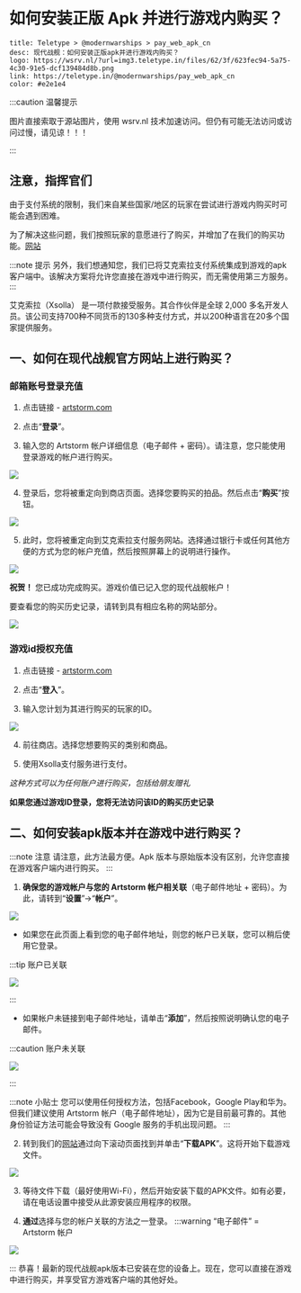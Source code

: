 # 如何安装正版 Apk 并进行游戏内购买？

```component VPCard
title: Teletype > @modernwarships > pay_web_apk_cn
desc: 现代战舰：如何安装正版apk并进行游戏内购买？
logo: https://wsrv.nl/?url=img3.teletype.in/files/62/3f/623fec94-5a75-4c30-91e5-dcf139484d8b.png
link: https://teletype.in/@modernwarships/pay_web_apk_cn
color: #e2e1e4
```

:::caution 温馨提示

图片直接索取于源站图片，使用 wsrv.nl 技术加速访问。但仍有可能无法访问或访问过慢，请见谅！！！

:::

## 注意，指挥官们

由于支付系统的限制，我们来自某些国家/地区的玩家在尝试进行游戏内购买时可能会遇到困难。

为了解决这些问题，我们按照玩家的意愿进行了购买，并增加了在我们的购买功能。[网站](https://artstorm.com/zh-CN/)

:::note 提示
另外，我们想通知您，我们已将艾克索拉支付系统集成到游戏的apk客户端中。该解决方案将允许您直接在游戏中进行购买，而无需使用第三方服务。
:::

艾克索拉（Xsolla） 是一项付款接受服务。其合作伙伴是全球 2,000 多名开发人员。该公司支持700种不同货币的130多种支付方式，并以200种语言在20多个国家提供服务。

## 一、如何在现代战舰官方网站上进行购买？

### 邮箱账号登录充值

1. 点击链接 - [artstorm.com](https://artstorm.com/zh-CN/)

2. 点击“**登录**”。

3. 输入您的 Artstorm 帐户详细信息（电子邮件 + 密码）。请注意，您只能使用登录游戏的帐户进行购买。

![](https://wsrv.nl/?url=img2.teletype.in/files/9f/de/9fde14ca-108b-4df9-b9b1-5401ec72141b.png)

4. 登录后，您将被重定向到商店页面。选择您要购买的拍品。然后点击“**购买**”按钮。

![](https://wsrv.nl/?url=img2.teletype.in/files/5a/5e/5a5e8601-5b71-498c-881c-9f5f3471560a.png)

5. 此时，您将被重定向到艾克索拉支付服务网站。选择通过银行卡或任何其他方便的方式为您的帐户充值，然后按照屏幕上的说明进行操作。

![](https://wsrv.nl/?url=img1.teletype.in/files/09/db/09db6860-c3f1-4b95-b231-750754bc23fd.png)

**祝贺！** 您已成功完成购买。游戏价值已记入您的现代战舰帐户！

要查看您的购买历史记录，请转到具有相应名称的网站部分。

![](https://wsrv.nl/?url=img4.teletype.in/files/79/8c/798ca08b-5e47-4f21-bd76-fed767cf46ac.png)

### 游戏id授权充值

1. 点击链接 - [artstorm.com](https://artstorm.com/zh-CN/)

2. 点击“**登入**”。

3. 输入您计划为其进行购买的玩家的ID。

![](https://wsrv.nl/?url=img4.teletype.in/files/f5/74/f574184b-4c83-4a92-acfe-c2cc33cb4054.png)

4. 前往商店。选择您想要购买的类别和商品。

5. 使用Xsolla支付服务进行支付。

*这种方式可以为任何账户进行购买，包括给朋友赠礼*

**如果您通过游戏ID登录，您将无法访问该ID的购买历史记录**

## 二、如何安装apk版本并在游戏中进行购买？

:::note 注意
请注意，此方法最方便。Apk 版本与原始版本没有区别，允许您直接在游戏客户端内进行购买。
:::

1. **确保您的游戏帐户与您的 Artstorm 帐户相关联**（电子邮件地址 + 密码）。为此，请转到“**设置**”->“**帐户**”。

![](https://wsrv.nl/?url=img2.teletype.in/files/16/13/16134845-a6ab-4f59-837d-da4ff22aa704.png)

- 如果您在此页面上看到您的电子邮件地址，则您的帐户已关联，您可以稍后使用它登录。

:::tip 账户已关联

![](https://wsrv.nl/?url=img1.teletype.in/files/4b/8b/4b8bd0f8-ed6b-463c-b12b-6b485428e180.png)

:::

- 如果帐户未链接到电子邮件地址，请单击“**添加**”，然后按照说明确认您的电子邮件。

:::caution 账户未关联

![](https://wsrv.nl/?url=img1.teletype.in/files/8a/a2/8aa2140d-42b9-4f18-a671-dc28fb1eb70a.png)

:::

:::note 小贴士
您可以使用任何授权方法，包括Facebook，Google Play和华为。但我们建议使用 Artstorm 帐户（电子邮件地址），因为它是目前最可靠的。其他身份验证方法可能会导致没有 Google 服务的手机出现问题。
:::

2. 转到我们的[网站](https://artstorm.com/zh-CN/)通过向下滚动页面找到并单击“**下载APK**”。这将开始下载游戏文件。

![](https://wsrv.nl/?url=img2.teletype.in/files/9c/19/9c19f4b1-b554-4043-8e37-87994862156a.png)

3. 等待文件下载（最好使用Wi-Fi），然后开始安装下载的APK文件。如有必要，请在电话设置中接受从此源安装应用程序的权限。

4. **通过**选择与您的帐户关联的方法之一登录。
:::warning “电子邮件” = Artstorm 帐户

![](https://wsrv.nl/?url=img4.teletype.in/files/f2/5e/f25ee03f-dfdf-43fc-ab09-99fb28ef25e6.png)

:::
恭喜！最新的现代战舰apk版本已安装在您的设备上。现在，您可以直接在游戏中进行购买，并享受官方游戏客户端的其他好处。
